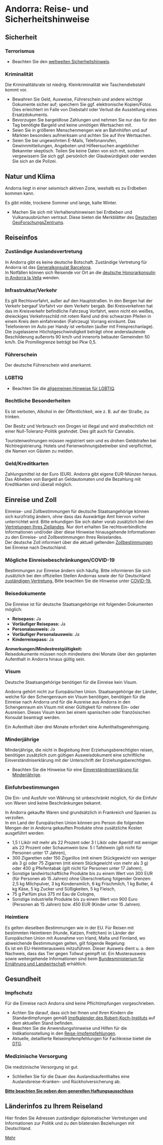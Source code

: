 # Andorra: Reise- und Sicherheitshinweise

## Sicherheit

### Terrorismus

* Beachten Sie den [weltweiten Sicherheitshinweis](https://www.auswaertiges-amt.de/de/ReiseUndSicherheit/weltweiter-sicherheitshinweis/1796970 "Weltweiter Sicherheitshinweis").

### Kriminalität

Die Kriminalitätsrate ist niedrig. Kleinkriminalität wie Taschendiebstahl kommt vor.

* Bewahren Sie Geld, Ausweise, Führerschein und andere wichtige Dokumente sicher auf; speichern Sie ggf. elektronische Kopien/Fotos. Dies erleichtert im Falle von Diebstahl oder Verlust die Ausstellung eines Ersatzdokuments.
* Bevorzugen Sie bargeldlose Zahlungen und nehmen Sie nur das für den Tag benötigte Bargeld und keine unnötigen Wertsachen mit.
* Seien Sie in größeren Menschenmengen wie an Bahnhöfen und auf Märkten besonders aufmerksam und achten Sie auf Ihre Wertsachen.
* Seien Sie bei ungewohnten E-Mails, Telefonanrufen, Gewinnmitteilungen, Angeboten und Hilfeersuchen angeblicher Bekannter skeptisch. Teilen Sie keine Daten von sich mit, sondern vergewissern Sie sich ggf. persönlich der Glaubwürdigkeit oder wenden Sie sich an die Polizei.

## Natur und Klima

Andorra liegt in einer seismisch aktiven Zone, weshalb es zu Erdbeben kommen kann.

Es gibt milde, trockene Sommer und lange, kalte Winter.

* Machen Sie sich mit Verhaltenshinweisen bei Erdbeben und Vulkanausbrüchen vertraut. Diese bieten die Merkblätter des [Deutschen GeoForschungsZentrums](https://www.gfz-potsdam.de/presse/infothek "Geoforschungszentrum Potsdam: Merkblätter zu Erdbeben und Tsunamis").

## Reiseinfos

### Zuständige Auslandsvertretung

In Andorra gibt es keine deutsche Botschaft. Zuständige Vertretung für Andorra ist das [Generalkonsulat Barcelona](https://www.auswaertiges-amt.de/de/service/laender/spanien-node/spanien/210526 "Deutsche Vertretungen in Spanien").  
In Notfällen können sich Reisende vor Ort an die [deutsche Honorarkonsulin in Andorra la Vella](https://www.auswaertiges-amt.de/de/service/laender/andorra-node/andorradeutschevertretungen/224900 "Deutsche Vertretungen in Andorra") wenden.

### Infrastruktur/Verkehr

Es gilt Rechtsvorfahrt, außer auf den Hauptstraßen. In den Bergen hat der Verkehr bergauf Vorfahrt vor dem Verkehr bergab. Bei Kreisverkehren hat das im Kreisverkehr befindliche Fahrzeug Vorfahrt, wenn nicht ein weißes, dreieckiges Verkehrsschild mit rotem Rand und drei schwarzen Pfeilen in einem Kreis dem einfahrenden (Fahrzeug) Vorrang einräumt. Das Telefonieren im Auto per Handy ist verboten (außer mit Freisprechanlage).  
Die zugelassene Höchstgeschwindigkeit beträgt ohne anderslautende Beschilderung außerorts 90 km/h und innerorts bebauter Gemeinden 50 km/h. Die Promillegrenze beträgt bei Pkw 0,5.

### Führerschein

Der deutsche Führerschein wird anerkannt.

### LGBTIQ

* Beachten Sie die [allgemeinen Hinweise für LGBTIQ](https://www.auswaertiges-amt.de/de/service/fragenkatalog-node/-/2223322 "Gibt es besondere Hinweise für LGBTIQ?").

### Rechtliche Besonderheiten

Es ist verboten, Alkohol in der Öffentlichkeit, wie z. B. auf der Straße, zu trinken.

Der Besitz und Verbrauch von Drogen ist illegal und wird strafrechtlich mit einer Null-Toleranz-Politik geahndet. Dies gilt auch für Cannabis.

Touristenwohnungen müssen registriert sein und es drohen Geldstrafen bei Nichtregistrierung. Hotels und Ferienwohnungsbetreiber sind verpflichtet, die Namen von Gästen zu melden.

### Geld/Kreditkarten

Zahlungsmittel ist der Euro (EUR). Andorra gibt eigene EUR-Münzen heraus. Das Abheben von Bargeld an Geldautomaten und die Bezahlung mit Kreditkarten sind überall möglich.

## Einreise und Zoll

Einreise- und Zollbestimmungen für deutsche Staatsangehörige können sich kurzfristig ändern, ohne dass das Auswärtige Amt hiervon vorher unterrichtet wird. Bitte erkundigen Sie sich daher vorab zusätzlich bei den [Vertretungen Ihres Ziellandes](https://www.auswaertiges-amt.de/de/ReiseUndSicherheit/vertretungen-anderer-staaten "Vertretungen Ihres Reiselandes in Deutschland"). Nur dort erhalten Sie rechtsverbindliche Informationen und/oder über diese Hinweise hinausgehende Informationen zu den Einreise- und Zollbestimmungen Ihres Reiselandes.  
Der deutsche Zoll informiert über die aktuell geltenden [Zollbestimmungen](http://www.zoll.de/DE/Privatpersonen/Reisen/reisen_node.html) bei Einreise nach Deutschland.

### Mögliche Einreisebeschränkungen/COVID-19

Bestimmungen zur Einreise ändern sich häufig. Bitte informieren Sie sich zusätzlich bei den offiziellen Stellen Andorras sowie der für Deutschland [zuständigen Vertretung.](https://www.auswaertiges-amt.de/de/ReiseUndSicherheit/vertretungen-anderer-staaten) Bitte beachten Sie die Hinweise unter [COVID-19.](https://www.auswaertiges-amt.de/de/ReiseUndSicherheit/reise-gesundheit/reisemedizinische-hinweise/Coronavirus/-/2309820 "COVID-19-Hinweise für Reisende")

### Reisedokumente

Die Einreise ist für deutsche Staatsangehörige mit folgenden Dokumenten möglich:

* **Reisepass:** Ja
* **Vorläufiger Reisepass:** Ja
* **Personalausweis:** Ja
* **Vorläufiger Personalausweis:** Ja
* **Kinderreisepass:** Ja

**Anmerkungen/Mindestrestgültigkeit:**   
Reisedokumente müssen noch mindestens drei Monate über den geplanten Aufenthalt in Andorra hinaus gültig sein.

### Visum

Deutsche Staatsangehörige benötigen für die Einreise kein Visum.

Andorra gehört nicht zur Europäischen Union. Staatsangehörige der Länder, welche für den Schengenraum ein Visum benötigen, benötigen für die Einreise nach Andorra und für die Ausreise aus Andorra in den Schengenraum ein Visum mit einer Gültigkeit für mehrere Ein- oder Ausreisen. Dieses Visum kann bei einem spanischen oder französischen Konsulat beantragt werden.

Ein Aufenthalt über drei Monate erfordert eine Aufenthaltsgenehmigung.

### Minderjährige

Minderjährige, die nicht in Begleitung ihrer Erziehungsberechtigten reisen, benötigen zusätzlich zum gültigen Ausweisdokument eine schriftliche Einverständniserklärung mit der Unterschrift der Erziehungsberechtigten.

* Beachten Sie die Hinweise für eine [Einverständniserklärung für Minderjährige](https://www.auswaertiges-amt.de/de/service/fragenkatalog-node/11-kindohneeltern/606308 "Einverständniserklärung für Minderjährige").

### Einfuhrbestimmungen

Die Ein- und Ausfuhr von Währung ist unbeschränkt möglich, für die Einfuhr von Waren sind keine Beschränkungen bekannt.

In Andorra gekaufte Waren sind grundsätzlich in Frankreich und Spanien zu verzollen.  
In ein Land der Europäischen Union können pro Person die folgenden Mengen der in Andorra gekauften Produkte ohne zusätzliche Kosten ausgeführt werden:

* 1,5 l Likör mit mehr als 22 Prozent oder 3 l Likör oder Aperitif mit weniger als 22 Prozent oder Schaumwein bzw. 5 l Tafelwein (gilt nicht für Personen unter 17 Jahren),
* 300 Zigaretten oder 150 Zigarillos (mit einem Stückgewicht von weniger als 3 g) oder 75 Zigarren (mit einem Stückgewicht von mehr als 3 g) oder 400 g Pfeifentabak (gilt nicht für Personen unter 17 Jahren),
* Sonstige landwirtschaftliche Produkte bis zu einem Wert von 300 EUR (für Personen ab 15 Jahren) ohne Überschreitung folgender Grenzen: 2,5 kg Milchpulver, 3 kg Kondensmilch, 6 kg Frischmilch, 1 kg Butter, 4 kg Käse, 5 kg Zucker und Süßigkeiten, 5 kg Fleisch,
* 75 g Parfüm plus 375 ml Eau de Cologne,
* Sonstige industrielle Produkte bis zu einem Wert von 900 Euro (Personen ab 15 Jahren) bzw. 450 EUR (Kinder unter 15 Jahren).

### Heimtiere

Es gelten dieselben Bestimmungen wie in der EU. Für Reisen mit bestimmten Heimtieren (Hunde, Katzen, Frettchen) in Länder der Europäischen Union mit Ausnahme von Irland, Malta und Finnland, wo abweichende Bestimmungen gelten, gilt folgende Regelung:  
Es ist ein EU-Heimtierausweis mitzuführen. Dieser Ausweis dient u. a. dem Nachweis, dass das Tier gegen Tollwut geimpft ist. Ein Musterausweis sowie weitergehende Informationen sind beim [Bundesministerium für Ernährung und Landwirtschaft](https://www.bmel.de/DE/Tier/HausUndZootiere/Heimtiere/_Texte/Heimtierausweis.html) erhältlich.

## Gesundheit

### Impfschutz

Für die Einreise nach Andorra sind keine Pflichtimpfungen vorgeschrieben.

* Achten Sie darauf, dass sich bei Ihnen und Ihren Kindern die Standardimpfungen gemäß [Impfkalender des Robert-Koch-Instituts](https://www.rki.de/DE/Content/Infekt/Impfen/Impfkalender/Impfkalender_node.html) auf dem aktuellen Stand befinden.
* Beachten Sie die Anwendungshinweise und Hilfen für die Indikationsstellung in den [Reise-Impfempfehlungen](https://www.auswaertiges-amt.de/blob/2279420/9f78874fa053f8a9cb15c505a5b03ef1/reise-impfempfehlungen-aa-data.pdf "Reise-Impfempfehlungen des Auswärtigen Amts").
* Aktuelle, detaillierte Reiseimpfempfehlungen für Fachkreise bietet die [DTG](https://dtg.org/images/Startseite-Download-Box/2024_DTG_Empfehlungen_Reiseimpfungen.pdf "Hinweise und Empfehlungen der DTG zu Reiseimpfungen").

### Medizinische Versorgung

Die medizinische Versorgung ist gut.

* Schließen Sie für die Dauer des Auslandsaufenthaltes eine Auslandsreise-Kranken- und Rückholversicherung ab.

**[Bitte beachten Sie neben dem generellen Haftungsausschluss](https://www.auswaertiges-amt.de/de/ReiseUndSicherheit/reise-gesundheit/-/2519600 "Bitte beachten Sie neben dem generellen Haftungsausschluss:")**

## Länderinfos zu Ihrem Reiseland

Hier finden Sie Adressen zuständiger diplomatischer Vertretungen und Informationen zur Politik und zu den bilateralen Beziehungen mit Deutschland.

[Mehr](https://www.auswaertiges-amt.de/de/service/laender/andorra-node "Andorra")
